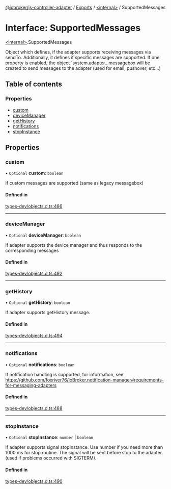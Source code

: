 [@iobroker/js-controller-adapter](../README.md) / [Exports](../modules.md) / [\<internal\>](../modules/internal_.md) / SupportedMessages

# Interface: SupportedMessages

[\<internal\>](../modules/internal_.md).SupportedMessages

Object which defines, if the adapter supports receiving messages via sendTo.
Additionally, it defines if specific messages are supported.
If one property is enabled, the object `system.adapter.<adaptername>.<adapterinstance>.messagebox will be created to send messages to the adapter (used for email, pushover, etc...)

## Table of contents

### Properties

- [custom](internal_.SupportedMessages.md#custom)
- [deviceManager](internal_.SupportedMessages.md#devicemanager)
- [getHistory](internal_.SupportedMessages.md#gethistory)
- [notifications](internal_.SupportedMessages.md#notifications)
- [stopInstance](internal_.SupportedMessages.md#stopinstance)

## Properties

### custom

• `Optional` **custom**: `boolean`

If custom messages are supported (same as legacy messagebox)

#### Defined in

[types-dev/objects.d.ts:486](https://github.com/ioBroker/ioBroker.js-controller/blob/12b5c7f4/packages/types-dev/objects.d.ts#L486)

___

### deviceManager

• `Optional` **deviceManager**: `boolean`

If adapter supports the device manager and thus responds to the corresponding messages

#### Defined in

[types-dev/objects.d.ts:492](https://github.com/ioBroker/ioBroker.js-controller/blob/12b5c7f4/packages/types-dev/objects.d.ts#L492)

___

### getHistory

• `Optional` **getHistory**: `boolean`

If adapter supports getHistory message.

#### Defined in

[types-dev/objects.d.ts:494](https://github.com/ioBroker/ioBroker.js-controller/blob/12b5c7f4/packages/types-dev/objects.d.ts#L494)

___

### notifications

• `Optional` **notifications**: `boolean`

If notification handling is supported, for information, see https://github.com/foxriver76/ioBroker.notification-manager#requirements-for-messaging-adapters

#### Defined in

[types-dev/objects.d.ts:488](https://github.com/ioBroker/ioBroker.js-controller/blob/12b5c7f4/packages/types-dev/objects.d.ts#L488)

___

### stopInstance

• `Optional` **stopInstance**: `number` \| `boolean`

If adapter supports signal stopInstance. Use number if you need more than 1000 ms for stop routine. The signal will be sent before stop to the adapter. (used if problems occurred with SIGTERM).

#### Defined in

[types-dev/objects.d.ts:490](https://github.com/ioBroker/ioBroker.js-controller/blob/12b5c7f4/packages/types-dev/objects.d.ts#L490)

